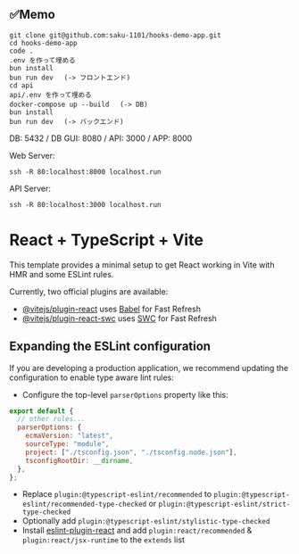 ## ✅Memo

```
git clone git@github.com:saku-1101/hooks-demo-app.git
cd hooks-demo-app
code .
.env を作って埋める
bun install
bun run dev 　(-> フロントエンド)
cd api
api/.env を作って埋める
docker-compose up --build 　(-> DB)
bun install
bun run dev 　(-> バックエンド)
```

DB: 5432 / DB GUI: 8080 / API: 3000 / APP: 8000

Web Server:

```
ssh -R 80:localhost:8000 localhost.run
```

API Server:

```
ssh -R 80:localhost:3000 localhost.run
```

# React + TypeScript + Vite

This template provides a minimal setup to get React working in Vite with HMR and some ESLint rules.

Currently, two official plugins are available:

- [@vitejs/plugin-react](https://github.com/vitejs/vite-plugin-react/blob/main/packages/plugin-react/README.md) uses [Babel](https://babeljs.io/) for Fast Refresh
- [@vitejs/plugin-react-swc](https://github.com/vitejs/vite-plugin-react-swc) uses [SWC](https://swc.rs/) for Fast Refresh

## Expanding the ESLint configuration

If you are developing a production application, we recommend updating the configuration to enable type aware lint rules:

- Configure the top-level `parserOptions` property like this:

```js
export default {
  // other rules...
  parserOptions: {
    ecmaVersion: "latest",
    sourceType: "module",
    project: ["./tsconfig.json", "./tsconfig.node.json"],
    tsconfigRootDir: __dirname,
  },
};
```

- Replace `plugin:@typescript-eslint/recommended` to `plugin:@typescript-eslint/recommended-type-checked` or `plugin:@typescript-eslint/strict-type-checked`
- Optionally add `plugin:@typescript-eslint/stylistic-type-checked`
- Install [eslint-plugin-react](https://github.com/jsx-eslint/eslint-plugin-react) and add `plugin:react/recommended` & `plugin:react/jsx-runtime` to the `extends` list
